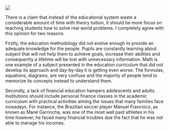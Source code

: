 ![](http://imgh.us/Untitled_876.png)

There is a claim that instead of the educational system waste a considerable amount of time with theory tuition, it should be more focus on teaching students how to solve real world problems. I completely agree with this opinion for two reasons.

Firstly, the education methodology did not evolve enough to provide an adequate knowledge for the people. Pupils are constantly learning about subject that will not help them to achieve goals, increase their abilities and consequently a lifetime will be lost with unnecessary information. Math is one example of a subject presented in the education curriculum that did not develop its approach and day-by-day it is getting even worse. The formulas, equations, diagrams, are very confuse and the majority of people tend to memorize its concepts instead to understand them. 

Secondly, a lack of financial education hampers adolescents and adults. Institutions should include personal finance classes in the academic curriculum with practical activities aiming the issues that many families face nowadays. For instance, the Brazilian soccer player Manuel Francisco, as known as Mané Garrincha, was one of the most well paid athletes in his time however, he faced many financial troubles due the fact that he was not able to manage his incomes. 
